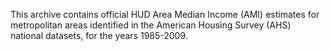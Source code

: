 This archive contains official HUD Area Median Income (AMI) estimates for metropolitan areas identified in the American Housing Survey (AHS) national datasets, for the years 1985-2009.